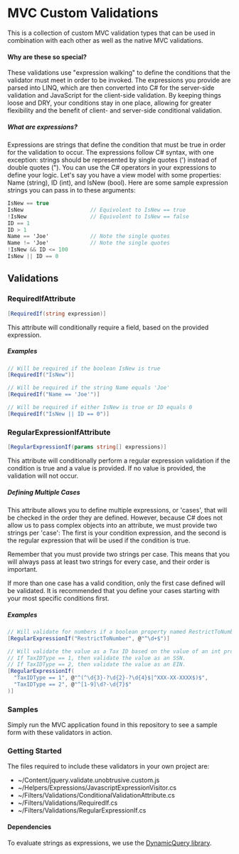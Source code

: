 # MVC Custom Validations
This is a collection of custom MVC validation types that can be used in combination with each other as well as the native MVC validations.


#### Why are these so special?
These validations use "expression walking" to define the conditions that the validator must meet in order to be invoked. The expressions you provide are parsed into LINQ, which are then converted into C# for the server-side validation and JavaScript for the client-side validation. By keeping things loose and DRY, your conditions stay in one place, allowing for greater flexibility and the benefit of client- and server-side conditional validation.


##### What are expressions?
Expressions are strings that define the condition that must be true in order for the validation to occur. The expressions follow C# syntax, with one exception: strings should be represented by single quotes (') instead of double quotes ("). You can use the C# operators in your expressions to define your logic.
Let's say you have a view model with some properties: Name (string), ID (int), and IsNew (bool).
Here are some sample expression strings you can pass in to these arguments:
```csharp
IsNew == true
IsNew                     // Equivolent to IsNew == true
!IsNew                    // Equivolent to IsNew == false
ID == 1
ID > 1
Name == 'Joe'             // Note the single quotes
Name != 'Joe'             // Note the single quotes
!IsNew && ID <= 100
IsNew || ID == 0
```



## Validations

### RequiredIfAttribute
```csharp
[RequiredIf(string expression)]
```
This attribute will conditionally require a field, based on the provided expression.

##### Examples
```csharp
// Will be required if the boolean IsNew is true
[RequiredIf("IsNew")]

// Will be required if the string Name equals 'Joe'
[RequiredIf("Name == 'Joe'")]

// Will be required if either IsNew is true or ID equals 0
[RequiredIf("IsNew || ID == 0")]
```

### RegularExpressionIfAttribute
```csharp
[RegularExpressionIf(params string[] expressions)]
```
This attribute will conditionally perform a regular expression validation if the condition is true and a value is provided. If no value is provided, the validation will not occur.

##### Defining Multiple Cases
This attribute allows you to define multiple expressions, or 'cases', that will be checked in the order they are defined. However, because C# does not allow us to pass complex objects into an attribute, we must provide two strings per 'case': The first is your condition expression, and the second is the regular expression that will be used if the condition is true.

Remember that you must provide two strings per case. This means that you will always pass at least two strings for every case, and their order is important.

If more than one case has a valid condition, only the first case defined will be validated. It is recommended that you define your cases starting with your most specific conditions first.

##### Examples
```csharp
// Will validate for numbers if a boolean property named RestrictToNumber is true
[RegularExpressionIf("RestrictToNumber", @"^\d+$")]

// Will validate the value as a Tax ID based on the value of an int property named TaxIDType.
// If TaxIDType == 1, then validate the value as an SSN.
// If TaxIDType == 2, then validate the value as an EIN.
[RegularExpressionIf(
  "TaxIDType == 1", @"^(^\d{3}-?\d{2}-?\d{4}$|^XXX-XX-XXXX$)$",
  "TaxIDType == 2", @"^[1-9]\d?-\d{7}$"
)]
```
 
### Samples
Simply run the MVC application found in this repository to see a sample form with these validators in action.


### Getting Started
The files required to include these validators in your own project are:
* ~/Content/jquery.validate.unobtrusive.custom.js
* ~/Helpers/Expressions/JavascriptExpressionVisitor.cs
* ~/Filters/Validations/ConditionalValidationAttribute.cs
* ~/Filters/Validations/RequiredIf.cs
* ~/Filters/Validations/RegularExpressionIf.cs

#### Dependencies
To evaluate strings as expressions, we use the [DynamicQuery library](https://www.nuget.org/packages/DynamicQuery/).
